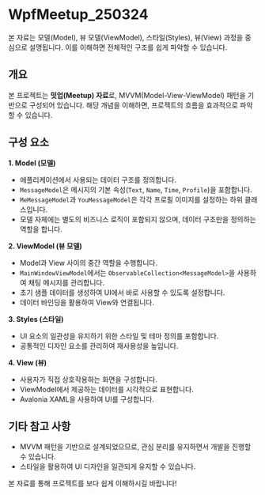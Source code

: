 # WpfMeetup_250324

본 자료는 모델(Model), 뷰 모델(ViewModel), 스타일(Styles), 뷰(View) 과정을 중심으로 설명됩니다. 이를 이해하면 전체적인 구조를 쉽게 파악할 수 있습니다.

## 개요

본 프로젝트는 **밋업(Meetup) 자료**로, MVVM(Model-View-ViewModel) 패턴을 기반으로 구성되어 있습니다. 해당 개념을 이해하면, 프로젝트의 흐름을 효과적으로 파악할 수 있습니다.

## 구성 요소

**1. Model (모델)**
- 애플리케이션에서 사용되는 데이터 구조를 정의합니다.
- `MessageModel`은 메시지의 기본 속성(`Text`, `Name`, `Time`, `Profile`)을 포함합니다.
- `MeMessageModel`과 `YouMessageModel`은 각각 프로필 이미지를 설정하는 하위 클래스입니다.
- 모델 자체에는 별도의 비즈니스 로직이 포함되지 않으며, 데이터 구조만을 정의하는 역할을 합니다.

**2. ViewModel (뷰 모델)**
- Model과 View 사이의 중간 역할을 수행합니다.
- `MainWindowViewModel`에서는 `ObservableCollection<MessageModel>`을 사용하여 채팅 메시지를 관리합니다.
- 초기 샘플 데이터를 생성하여 UI에서 바로 사용할 수 있도록 설정합니다.
- 데이터 바인딩을 활용하여 View와 연결됩니다.

**3. Styles (스타일)**
- UI 요소의 일관성을 유지하기 위한 스타일 및 테마 정의를 포함합니다.
- 공통적인 디자인 요소를 관리하여 재사용성을 높입니다.

**4. View (뷰)**
- 사용자가 직접 상호작용하는 화면을 구성합니다.
- ViewModel에서 제공하는 데이터를 시각적으로 표현합니다.
- Avalonia XAML을 사용하여 UI를 구성합니다.


## 기타 참고 사항

- MVVM 패턴을 기반으로 설계되었으므로, 관심 분리를 유지하면서 개발을 진행할 수 있습니다.
- 스타일을 활용하여 UI 디자인을 일관되게 유지할 수 있습니다.

본 자료를 통해 프로젝트를 보다 쉽게 이해하시길 바랍니다!
